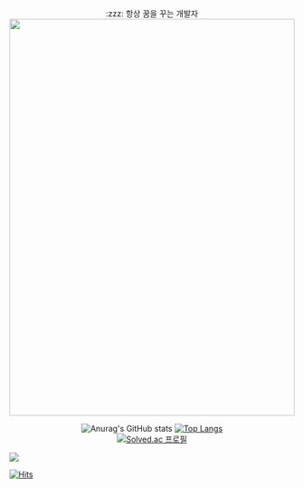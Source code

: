 <div align="Center">
  <div>:zzz: 항상 꿈을 꾸는 개발자</div>
  
 <img src = "https://user-images.githubusercontent.com/93043822/157485428-7af38ded-0ccc-44a9-b33a-85210edce89f.JPG" width="100%" height="700"> 
  


  
![Anurag's GitHub stats](https://github-readme-stats.vercel.app/api?username=Question2Period&count_private=true&show_icons=true&theme=cobalt)
  [![Top Langs](https://github-readme-stats.vercel.app/api/top-langs/?username=Question2Period&layout=compact)](https://github.com/anuraghazra/github-readme-stats)
 </br>
 [![Solved.ac
프로필](http://mazassumnida.wtf/api/v2/generate_badge?boj=7mercenary)](https://solved.ac/7mercenary)
  </div>
  
  <img src="https://img.shields.io/badge/Java-green?style=for-the-badge&logo=Java&logoColor=CC6699"/>
  
  [![Hits](https://hits.seeyoufarm.com/api/count/incr/badge.svg?url=https%3A%2F%2Fgithub.com%2FQuestion2Period&count_bg=%2379C83D&title_bg=%23555555&icon=&icon_color=%23E7E7E7&title=hits&edge_flat=false)](https://hits.seeyoufarm.com)

